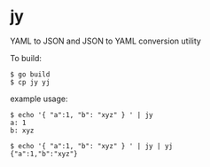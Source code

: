 # jy
YAML to JSON and JSON to YAML conversion utility

To build:
```
$ go build
$ cp jy yj
```

example usage:

```
$ echo '{ "a":1, "b": "xyz" } ' | jy
a: 1
b: xyz

$ echo '{ "a":1, "b": "xyz" } ' | jy | yj
{"a":1,"b":"xyz"}
```

